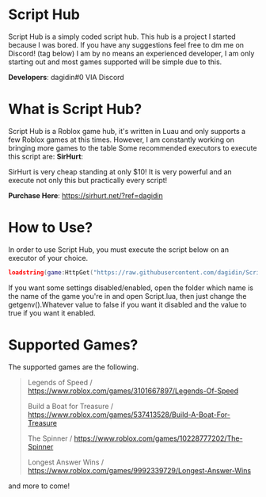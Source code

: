 # Script Hub
Script Hub is a simply coded script hub. This hub is a project I started because I was bored. If you have any suggestions feel free to dm me on Discord! (tag below)
I am by no means an experienced developer, I am only starting out and most games supported will be simple due to this.

**Developers**:
dagidin#0 VIA Discord

# What is Script Hub?
Script Hub is a Roblox game hub, it's written in Luau and only supports a few Roblox games at this times. However, I am constantly working on bringing more games to the table
Some recommended executors to execute this script are:
**SirHurt**:

SirHurt is very cheap standing at only $10! It is very powerful and an execute not only this but practically every script!

**Purchase Here**:
https://sirhurt.net/?ref=dagidin

# How to Use?
In order to use Script Hub, you must execute the script below on an executor of your choice.
```lua
loadstring(game:HttpGet("https://raw.githubusercontent.com/dagidin/Script-Hub/main/Loader.lua"))()
```
If you want some settings disabled/enabled, open the folder which name is the name of the game you're in and open Script.lua, then just change the getgenv().Whatever value to false if you want it disabled and the value to true if you want it enabled.

# Supported Games?
The supported games are the following.
> Legends of Speed / https://www.roblox.com/games/3101667897/Legends-Of-Speed
> 
> Build a Boat for Treasure / https://www.roblox.com/games/537413528/Build-A-Boat-For-Treasure
>
> The Spinner / https://www.roblox.com/games/10228777202/The-Spinner
>
> Longest Answer Wins / https://www.roblox.com/games/9992339729/Longest-Answer-Wins

and more to come!
